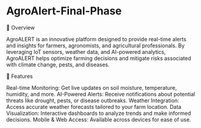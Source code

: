 # AgroAlert-Final-Phase
🌱 Overview

AgroALERT is an innovative platform designed to provide real-time alerts and insights for farmers, agronomists, and agricultural professionals. By leveraging IoT sensors, weather data, and AI-powered analytics, AgroALERT helps optimize farming decisions and mitigate risks associated with climate change, pests, and diseases.

🚀 Features

Real-time Monitoring: Get live updates on soil moisture, temperature, humidity, and more. AI-Powered Alerts: Receive notifications about potential threats like drought, pests, or disease outbreaks. Weather Integration: Access accurate weather forecasts tailored to your farm location. Data Visualization: Interactive dashboards to analyze trends and make informed decisions. Mobile & Web Access: Available across devices for ease of use.

